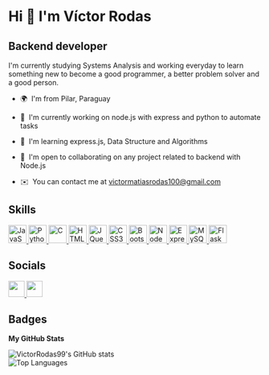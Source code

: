 # Hi 👋 I'm Víctor Rodas
## Backend developer
I'm currently studying Systems Analysis and working everyday to learn something new to become a good programmer, a better problem solver and a good person.

- 🌍  I'm from Pilar, Paraguay
* 🚀  I'm currently working on node.js with express and python to automate tasks
- 🌱  I'm learning express.js, Data Structure and Algorithms
* 🤝  I'm open to collaborating on any project related to backend with Node.js
- ✉️  You can contact me at [victormatiasrodas100@gmail.com](mailto:victormatiasrodas100@gmail.com)

## Skills

<p align="left">
  <a href="https://developer.mozilla.org/en-US/docs/Web/JavaScript" target="_blank" rel="noreferrer">
    <img src="https://raw.githubusercontent.com/danielcranney/readme-generator/main/public/icons/skills/javascript-colored.svg" width="36" height="36" alt="JavaScript" />
  </a>
  <a href="https://www.python.org/" target="_blank" rel="noreferrer">
    <img src="https://raw.githubusercontent.com/danielcranney/readme-generator/main/public/icons/skills/python-colored.svg" width="36" height="36" alt="Python" />
  </a>
  <a href="https://docs.microsoft.com/en-us/cpp/?view=msvc-170" target="_blank" rel="noreferrer">
    <img src="https://raw.githubusercontent.com/danielcranney/readme-generator/main/public/icons/skills/c-colored.svg" width="36" height="36" alt="C" />
  </a>
  <a href="https://developer.mozilla.org/en-US/docs/Glossary/HTML5" target="_blank" rel="noreferrer">
     <img src="https://raw.githubusercontent.com/danielcranney/readme-generator/main/public/icons/skills/html5-colored.svg" width="36" height="36" alt="HTML5" />
  </a>
  <a href="https://jquery.com/" target="_blank" rel="noreferrer">
     <img src="https://raw.githubusercontent.com/danielcranney/readme-generator/main/public/icons/skills/jquery-colored.svg" width="36" height="36" alt="JQuery" />
  </a>
  <a href="https://www.w3.org/TR/CSS/#css" target="_blank" rel="noreferrer">
     <img src="https://raw.githubusercontent.com/danielcranney/readme-generator/main/public/icons/skills/css3-colored.svg" width="36" height="36" alt="CSS3" />
  </a>
  <a href="https://getbootstrap.com/" target="_blank" rel="noreferrer">
     <img src="https://raw.githubusercontent.com/danielcranney/readme-generator/main/public/icons/skills/bootstrap-colored.svg" width="36" height="36" alt="Bootstrap" />
  </a>
  <a href="https://nodejs.org/en/" target="_blank" rel="noreferrer">
    <img src="https://raw.githubusercontent.com/danielcranney/readme-generator/main/public/icons/skills/nodejs-colored.svg" width="36" height="36" alt="NodeJS" />
  </a>
  <a href="https://expressjs.com/" target="_blank" rel="noreferrer">
    <img src="https://raw.githubusercontent.com/danielcranney/readme-generator/main/public/icons/skills/express-colored.svg" width="36" height="36" alt="Express" />
  </a>
  <a href="https://www.mysql.com/" target="_blank" rel="noreferrer">
    <img src="https://raw.githubusercontent.com/danielcranney/readme-generator/main/public/icons/skills/mysql-colored.svg" width="36" height="36" alt="MySQL" />
  </a>
  <a href="https://flask.palletsprojects.com/en/2.0.x/" target="_blank" rel="noreferrer">
    <img src="https://raw.githubusercontent.com/danielcranney/readme-generator/main/public/icons/skills/flask-colored.svg" width="36" height="36" alt="Flask" />
  </a>
</p>

## Socials

<p align="left">
  <a href="https://www.github.com/VictorRodas99" target="_blank" rel="noreferrer">
    <img src="https://raw.githubusercontent.com/danielcranney/readme-generator/main/public/icons/socials/github.svg" width="32" height="32" />
  </a>
  <a href="http://www.instagram.com/dy1ng_99/" target="_blank" rel="noreferrer">
    <img src="https://raw.githubusercontent.com/danielcranney/readme-generator/main/public/icons/socials/instagram.svg" width="32" height="32" />
  </a>
</p>

## Badges

<b>My GitHub Stats</b>

<picture>
<source 
  srcset="https://github-readme-stats-ruby.one.vercel.app/api?username=VictorRodas99&show_icons=true&theme=dark"
  media="(prefers-color-scheme: dark)"
 />
<source
  srcset="https://github-readme-stats-ruby.one.vercel.app/api?username=VictorRodas99&show_icons=true"
  media="(prefers-color-scheme: light), (prefers-color-scheme: no-preference)"
/>
<img src="https://github-readme-stats-ruby.one.vercel.app/api?username=VictorRodas99&show_icons=true" alt="VictorRodas99's GitHub stats"/>
</picture>

<br>

<img src="https://github-readme-stats-ruby-one.vercel.app/api/top-langs/?username=VictorRodas99&langs_count=10&custom_title=Top%20%Languages" alt="Top Languages"/>

